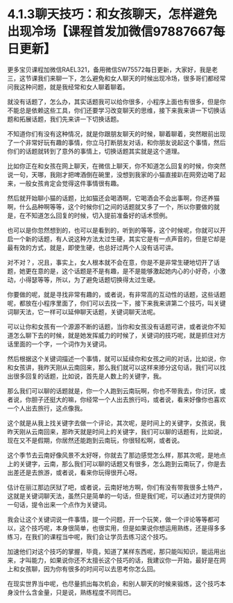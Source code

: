 # 4.1.3聊天技巧：和女孩聊天，怎样避免出现冷场【课程首发加微信97887667每日更新】

更多宝贝课程加微信RAEL321，备用微信SW75572每日更新，大家好，我是老三，这节课我们来聊一下，怎么避免和女人聊天的时候出现冷场，很多哥们都经常问我这种问题，就是我经常和女人聊着聊着。

就没有话题了，怎么办，其实话题我可以给你很多，小程序上面也有很多，但是你不能总是依赖这些工具，你们还要学习改变聊天的思维，接下来我来讲一下切换话题和拓展话题，我们先来讲一下切换话题。

不知道你们有没有这种情况，就是你跟朋友聊天的时候，聊着聊着，突然眼前出现了一个非常好玩有趣的事情，你立马打断朋友对话，和你朋友说起这个事情，然后你们的话题就转到了意外的事情上，切换话题其实就是这个道理。

比如你正在和女孩在网上聊天，在微信上聊天，你不知道怎么回复的时候，你突然说一句，天哪，我刚才把啤酒倒在碗里，没想到我家的小猫直接趴在网旁边喝了起来，一般女孩肯定会觉得这件事情很有趣。

然后就开始聊小猫的话题，比如猫还会喝酒啊，它喝酒会不会出事啊，你还养猫啊，什么品种啊等等，这个时候你们之间的话题就又多了一个，所以你要做的就是，在不知道怎么回复的时候，切入提前准备好的话术惯例。

也可以是你忽然想到的，也可以是看到的，听到的等等，这个时候呢，你就可以开启一个新的话题，有人说这种方法太过生硬，其实它是有一点声音的，但是它却是最有效的方式，就是，即使生硬，也总好过两个人没有话可讲。

对不对？，况且，事实上，女人根本就不会在意，你是不是非常生硬地切开了话题，她更在意的是，这个话题是不是有趣，是不是能够激起她内心的小好奇，小激动，小得瑟等等，所以，为了避免话题切换得太过生硬。

你要做的呢，就是寻找非常有趣的，或者说，有非常高的互动性的话题，这些话题呢，都放在小程序里面了，你们可以去找一下，接下来我来讲第二个技巧，叫关键词聊天法，它一样可以延伸聊天话题，关键词聊天法呢。

可以让你和女孩有一个源源不断的话题，当你和女孩没有话题可讲，或者说你不知道怎么聊下去的时候，就是她发挥威力的时候了，关键词的技巧呢，就是抓住对方话里面的一个字，一个词作为关键词。

然后根据这个关键词描述一个事情，就可以延续你和女孩之间的对话，比如说，你和女孩讲，我昨天刚从云南回来，那么我们就可以这样来掺分这句话，我们可以找出很多回复的话题，比如说，首先是人数上的关键字，我。

那么我们可以聊的话题就是，你一个人跑到云南玩啊，你也不带我去，你讨厌，或者说，你胆子还挺大的嘛，你经常一个人出去旅行吗，或者说，看来好像你也喜欢一个人出去旅行，这点像我。

这个就是从我上找关键字去做一个评论，其次呢，是时间上的关键字，女孩说，我昨天刚从云南回来，那昨天就是时间上的关键字，我们可以聊的话题有，比如说，现在又不是假期，你居然还能跑到云南玩，你很轻松啊，或者说。

这个季节去云南好像风景不太好呀，你就去了那边感觉怎么样，那其次呢，是地点上的关键字，云南，那么我们可以聊的话题又有很多，怎么跑到云南玩了，你是去出差还是去旅游，或者说，看来你玩得很开心呀。

估计在丽江那边厌狱了吧，或者说，云南好地方啊，你们有没有带我很多土特产，这就是关键词聊天法，虽然只是简单的一句话，但是我们呢，可以通过对方提供的一句话，提令出来一个点作为关键词。

我会让这个关键词说一件事情，提一个问题，开一个玩笑，做一个评论等等都可以，这个技巧呢，本身很简单，也很实用，但是如果说你想运用熟练，还是得多多练习，在我们的课程当中呢，我们会让学员去练习这个技巧。

加速他们对这个技巧的掌握，毕竟，知道了某样东西呢，那只能叫知识，能运用出来，才叫能力，如果说你还不太擅长这个技巧的话，我建议你一开始，最好是在网上和女孩聊，因为你有很多的时间可以去思考你怎么回。

在现实世界当中呢，也尽量抓出每次机会，和别人聊天的时候来锻炼，这个技巧本身没什么含金量，只是说，熟练程度不同而已。